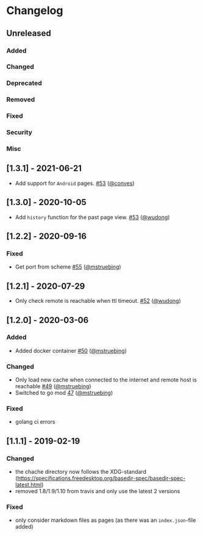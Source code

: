 # Changelog

## Unreleased

### Added

### Changed

### Deprecated

### Removed

### Fixed

### Security

### Misc

## [1.3.1] - 2021-06-21

-   Add support for `Android` pages. [#53](https://github.com/mstruebing/tldr/pull/58) ([@conves](https://github.com/conves))

## [1.3.0] - 2020-10-05

-   Add `history` function for the past page view. [#53](https://github.com/mstruebing/tldr/pull/53) ([@wudong](https://github.com/wudong))

## [1.2.2] - 2020-09-16

### Fixed

-   Get port from scheme [#55](https://github.com/mstruebing/tldr/pull/55) ([@mstruebing](https://github.com/mstruebing))

## [1.2.1] - 2020-07-29

-   Only check remote is reachable when ttl timeout. [#52](https://github.com/mstruebing/tldr/pull/52) ([@wudong](https://github.com/wudong))

## [1.2.0] - 2020-03-06

### Added

-   Added docker container [#50](https://github.com/mstruebing/tldr/pull/50) ([@mstruebing](https://github.com/mstruebing))

### Changed

-   Only load new cache when connected to the internet and remote host is reachable [#49](https://github.com/mstruebing/tldr/pull/49) ([@mstruebing](https://github.com/mstruebing))
-   Switched to go mod [47](https://github.com/mstruebing/tldr/pull/47) ([@mstruebing](https://github.com/mstruebing))

### Fixed

-   golang ci errors

## [1.1.1] - 2019-02-19

### Changed

-   the chache directory now follows the XDG-standard (https://specifications.freedesktop.org/basedir-spec/basedir-spec-latest.html)
-   removed 1.8/1.9/1.10 from travis and only use the latest 2 versions

### Fixed

-   only consider markdown files as pages (as there was an `index.json`-file added)
